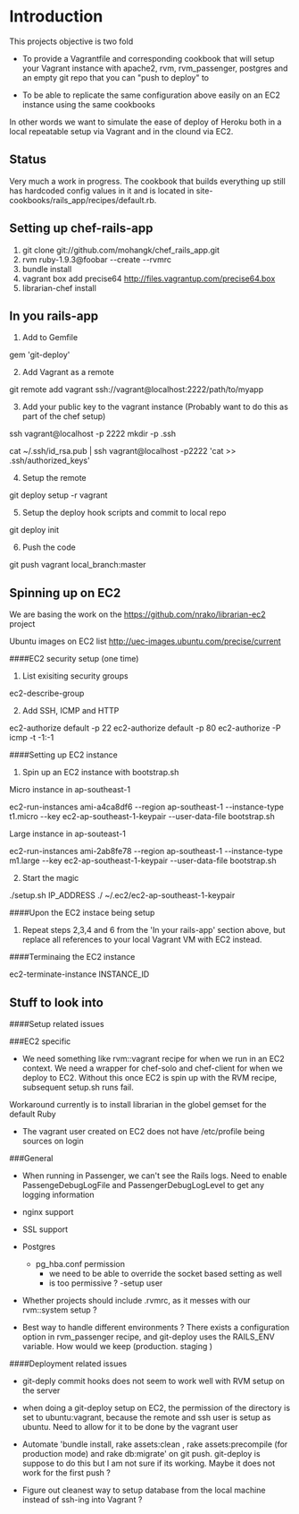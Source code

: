 Introduction 
============

This projects objective is two fold

 * To provide a Vagrantfile and corresponding cookbook that will setup your Vagrant 
 instance with apache2, rvm, rvm_passenger, postgres and an empty git repo that you 
 can "push to deploy" to

 * To be able to replicate the same configuration above easily on an EC2 instance 
 using the same cookbooks

In other words we want to simulate the ease of deploy of Heroku both in a local 
repeatable setup via Vagrant and in the clound via EC2. 

Status
------
Very much a work in progress. The cookbook that builds everything up still has 
hardcoded config values in it and is located in site-cookbooks/rails_app/recipes/default.rb. 

Setting up chef-rails-app
------------------------

1. git clone git://github.com/mohangk/chef_rails_app.git
2. rvm ruby-1.9.3@foobar --create --rvmrc
3. bundle install
4. vagrant box add precise64 http://files.vagrantup.com/precise64.box
5. librarian-chef install

In you rails-app
----------------

1. Add to Gemfile

 gem 'git-deploy'

2. Add Vagrant as a remote 

 git remote add vagrant ssh://vagrant@localhost:2222/path/to/myapp

3. Add your public key to the vagrant instance (Probably want to do this as part of the chef setup)

 ssh vagrant@localhost -p 2222 mkdir -p .ssh

 cat ~/.ssh/id_rsa.pub | ssh vagrant@localhost -p2222 'cat >> .ssh/authorized_keys'

4. Setup the remote

 git deploy setup -r vagrant

5. Setup the deploy hook scripts and commit to local repo

 git deploy init

6. Push the code

 git push vagrant local_branch:master 

Spinning up on EC2
------------------

We are basing the work on the https://github.com/nrako/librarian-ec2 project

Ubuntu images on EC2 list http://uec-images.ubuntu.com/precise/current

####EC2 security setup (one time)

1. List exisiting security groups
 
 ec2-describe-group

2. Add SSH, ICMP and HTTP

 ec2-authorize default -p 22
 ec2-authorize default -p 80
 ec2-authorize -P icmp -t -1:-1

####Setting up EC2 instance

1. Spin up an EC2 instance with bootstrap.sh

 Micro instance in ap-southeast-1

 ec2-run-instances ami-a4ca8df6 --region ap-southeast-1 --instance-type t1.micro --key ec2-ap-southeast-1-keypair --user-data-file bootstrap.sh 

 Large instance in ap-souteast-1

 ec2-run-instances ami-2ab8fe78 --region ap-southeast-1 --instance-type m1.large --key ec2-ap-southeast-1-keypair --user-data-file bootstrap.sh 

2. Start the magic

 ./setup.sh IP_ADDRESS ./ ~/.ec2/ec2-ap-southeast-1-keypair

####Upon the EC2 instace being setup

1. Repeat steps 2,3,4 and 6 from the 'In your rails-app' section above, but replace 
all references to your local Vagrant VM with EC2 instead.

####Terminaing the EC2 instance

ec2-terminate-instance INSTANCE_ID 


Stuff to look into
------------------

####Setup related issues

###EC2 specific

* We need something like rvm::vagrant recipe for when we run in an EC2 context.
We need a wrapper for chef-solo and chef-client for when we deploy to EC2. Without 
this once EC2 is spin up with the RVM recipe, subsequent setup.sh runs fail.

 Workaround currently is to install librarian in the globel gemset for the default 
 Ruby


* The vagrant user created on EC2 does not have /etc/profile being sources on login

###General

 * When running in Passenger, we can't see the Rails logs. Need to enable 
 PassengeDebugLogFile and PassengerDebugLogLevel to get any logging information

* nginx support

* SSL support

* Postgres 
  - pg_hba.conf permission 
    - we need to be able to override the socket based setting as well
    - is too permissive ?
  -setup user

* Whether projects should include .rvmrc, as it messes with our rvm::system setup ?

* Best way to handle different environments ? There exists a configuration option 
in rvm_passenger recipe, and git-deploy uses the RAILS_ENV variable. How would we 
keep (production. staging )

####Deployment related issues

* git-deply commit hooks does not seem to work well with RVM setup on the server

* when doing a git-deploy setup on EC2, the permission of the directory is set to 
ubuntu:vagrant, because the remote and ssh user is setup as ubuntu. Need to allow for
it to be done by the vagrant user

* Automate 'bundle install, rake assets:clean , rake assets:precompile (for production mode) and rake db:migrate' on git push. git-deploy is suppose to do this but I am not
sure if its working. Maybe it does not work for the first push ?

* Figure out cleanest way to setup database from the local machine instead of ssh-ing
into Vagrant ? 
